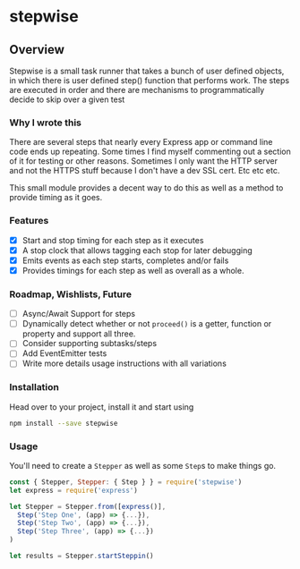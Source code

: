 # stepwise

## Overview
Stepwise is a small task runner that takes a bunch of user defined objects, in
which there is user defined step() function that performs work. The steps are
executed in order and there are mechanisms to programmatically decide to skip
over a given test

### Why I wrote this
There are several steps that nearly every Express app or command line code
ends up repeating. Some times I find myself commenting out a section of it
for testing or other reasons. Sometimes I only want the HTTP server and not
the HTTPS stuff because I don't have a dev SSL cert. Etc etc etc.

This small module provides a decent way to do this as well as a method to
provide timing as it goes.

### Features
- [x] Start and stop timing for each step as it executes
- [x] A stop clock that allows tagging each stop for later debugging
- [x] Emits events as each step starts, completes and/or fails
- [x] Provides timings for each step as well as overall as a whole.

### Roadmap, Wishlists, Future
- [ ] Async/Await Support for steps
- [ ] Dynamically detect whether or not `proceed()` is a getter, function or property and support all three.
- [ ] Consider supporting subtasks/steps
- [ ] Add EventEmitter tests
- [ ] Write more details usage instructions with all variations

### Installation
Head over to your project, install it and start using

```sh
npm install --save stepwise
```

### Usage
You'll need to create a `Stepper` as well as some `Step`s to make things go.

```javascript
const { Stepper, Stepper: { Step } } = require('stepwise')
let express = require('express')

let Stepper = Stepper.from([express()],
  Step('Step One', (app) => {...}),
  Step('Step Two', (app) => {...}),
  Step('Step Three', (app) => {...})
)

let results = Stepper.startSteppin()
```
